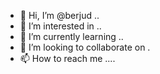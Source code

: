 - 👋 Hi, I’m @berjud ..
- 👀 I’m interested in ..
- 🌱 I’m currently learning ..
- 💞️ I’m looking to collaborate on .
- 📫 How to reach me ....

<!---
berjud/berjud is a ✨ special ✨ repository because its `README.md` (this file) appears on your GitHub profile.
You can click the Preview link to take a look at your changes.
--->
